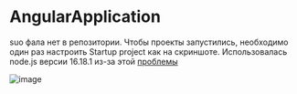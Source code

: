 # AngularApplication

suo фала нет в репозитории. Чтобы проекты запустились, необходимо один раз настроить Startup project как на скриншоте.
Использовалась node.js версии 16.18.1 из-за этой [проблемы](https://learn.microsoft.com/en-us/answers/questions/1109248/cant-start-frontend-and-backend-projects-at-the-sa)

![image](https://user-images.githubusercontent.com/455156/218025388-4f2ed013-5f5e-4bf6-b748-a26857ae17a0.png)
